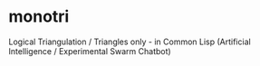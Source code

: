 # monotri
Logical Triangulation / Triangles only - in Common Lisp (Artificial Intelligence / Experimental Swarm Chatbot)

